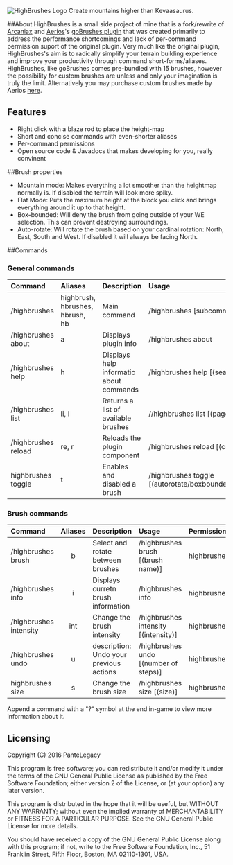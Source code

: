 ![HighBrushes Logo](http://i.imgur.com/uSO6I7s.png "HighBrushes")
Create mountains higher than Kevaasaurus.

##About
HighBrushes is a small side project of mine that is a fork/rewrite of [Arcaniax](https://twitter.com/Arcaniax) and [Aerios](https://twitter.com/Aeriooos)'s [goBrushes plugin](http://www.planetminecraft.com/mod/spigot-gobrush---worldpainter-ingame/) that was created primarily to address the performance shortcomings and lack of per-command permission suport of the original plugin. Very much like the original plugin, HighBrushes's aim is to radically simplify your terrain building experience and improve your productivity through command short-forms/aliases. HighBrushes, like goBrushes comes pre-bundled with 15 brushes, however the possibility for custom brushes are unless and only your imagination is truly the limit. Alternatively you may purchase custom brushes made by Aerios [here](https://sellfy.com/aerios).

## Features
* Right click with a blaze rod to place the height-map
* Short and concise commands with even-shorter aliases
* Per-command permissions
* Open source code & Javadocs that makes developing for you, really convinent

##Brush properties
* Mountain mode: Makes everything a lot smoother than the heightmap normally is. If disabled the terrain will look more spiky.
* Flat Mode: Puts the maximum height at the block you click and brings everything around it up to that height.
* Box-bounded: Will deny the brush from going outside of your WE selection. This can prevent destroying surroundings.
* Auto-rotate: Will rotate the brush based on your cardinal rotation: North, East, South and West. If disabled it will always be facing North.

##Commands

### General commands
| Command         | Aliases      | Description       | Usage       | Permission      |
| :-------------- |:-------------| :--------------- | :----------- | :-------------- |
| /highbrushes      | highbrush, hbrushes, hbrush, hb | Main command | /highbrushes [subcommand] | highbrushes.command |
| /highbrushes about | a | Displays plugin info | /highbrushes about | highbrushes.about |
| /highbrushes help | h | Displays help informatio about commands | /highbrushes help [(search)] [(page)] | highbrushes.help |
| /highbrushes list | li, l | Returns a list of available brushes | //highbrushes list [(page)] | highbrushes.list |
| /highbrushes reload | re, r | Reloads the plugin component | /highbrushes reload [(component)] | highbrushes.reload |
| highbrushes toggle | t | Enables and disabled a brush | /highbrushes toggle [(autorotate/boxbounded/flat/mountain)]| highbrushes.toggle |

### Brush commands
| Command       | Aliases       | Description  | Usage    | Permission  |
| :------------ |:-------------:| :------------ | :------- | :---------- |
| /highbrushes brush | b | Select and rotate between brushes | /highbrushes brush [(brush name)] | highbrushes.brush.select |
| /highbrushes info | i | Displays curretn brush information | /highbrushes info | highbrushes.brush.info |
| /highbrushes intensity | int | Change the brush intensity | /highbrushes intensity [(intensity)] | highbrushes.brush.intensity |
| /highbrushes undo | u | description: Undo your previous actions | /highbrushes undo [(number of steps)] | highbrushes.brush.undo |
| highbrushes size | s | Change the brush size | /highbrushes size [(size)] | highbrushes.brush.size |


Append a command with a "?" symbol at the end in-game to view more information about it.

## Licensing
Copyright (C) 2016  PanteLegacy

This program is free software; you can redistribute it and/or
modify it under the terms of the GNU General Public License
as published by the Free Software Foundation; either version 2
of the License, or (at your option) any later version.

This program is distributed in the hope that it will be useful,
but WITHOUT ANY WARRANTY; without even the implied warranty of
MERCHANTABILITY or FITNESS FOR A PARTICULAR PURPOSE.  See the
GNU General Public License for more details.

You should have received a copy of the GNU General Public License
along with this program; if not, write to the Free Software
Foundation, Inc., 51 Franklin Street, Fifth Floor, Boston, MA  02110-1301, USA.
